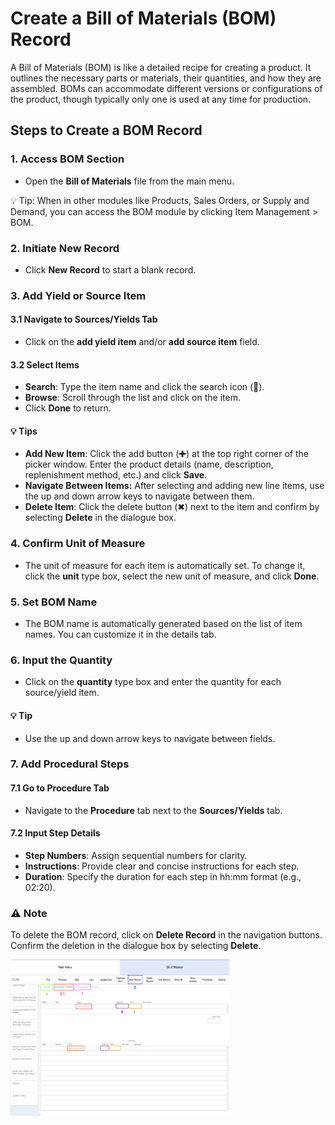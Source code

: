 # Create a Bill of Materials (BOM) Record

A Bill of Materials (BOM) is like a detailed recipe for creating a product. It outlines the necessary parts or materials, their quantities, and how they are assembled. BOMs can accommodate different versions or configurations of the product, though typically only one is used at any time for production.

## Steps to Create a BOM Record

### 1. Access BOM Section

- Open the **Bill of Materials** file from the main menu.

 💡 Tip: When in other modules like Products, Sales Orders, or Supply and Demand, you can access the BOM module by clicking Item Management > BOM.
### 2. Initiate New Record

- Click **New Record** to start a blank record.

### 3. Add Yield or Source Item

#### 3.1 Navigate to Sources/Yields Tab

- Click on the **add yield item** and/or **add source item** field.

#### 3.2 Select Items

- **Search**: Type the item name and click the search icon (🔎).
- **Browse**: Scroll through the list and click on the item.
- Click **Done** to return.


#### 💡 Tips

- **Add New Item**: Click the add button (✚) at the top right corner of the picker window. Enter the product details (name, description, replenishment method, etc.) and click **Save**.
- **Navigate Between Items:** After selecting and adding new line items, use the up and down arrow keys to navigate between them.
- **Delete Item**: Click the delete button (✖︎) next to the item and confirm by selecting **Delete** in the dialogue box.

### 4. Confirm Unit of Measure

- The unit of measure for each item is automatically set. To change it, click the **unit** type box, select the new unit of measure, and click **Done**.

### 5. Set BOM Name

- The BOM name is automatically generated based on the list of item names. You can customize it in the details tab.

### 6. Input the Quantity

- Click on the **quantity** type box and enter the quantity for each source/yield item.

#### 💡 Tip

- Use the up and down arrow keys to navigate between fields.

### 7. Add Procedural Steps

#### 7.1 Go to Procedure Tab

- Navigate to the **Procedure** tab next to the **Sources/Yields** tab.

#### 7.2 Input Step Details

- **Step Numbers**: Assign sequential numbers for clarity.
- **Instructions**: Provide clear and concise instructions for each step.
- **Duration**: Specify the duration for each step in hh:mm format (e.g., 02:20).

### ⚠️ Note

To delete the BOM record, click on **Delete Record** in the navigation buttons. Confirm the deletion in the dialogue box by selecting **Delete**.


<img src="https://github.com/Fx-Professional-Services/HorizonDocs/blob/staging/Horizon%20User%20Guide/00%20Assets/55_create_a_BOM.png" width="350" height="250">